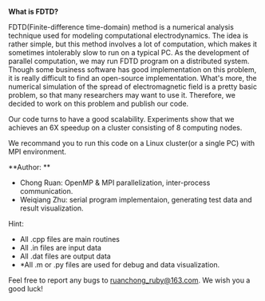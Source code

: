 **What is FDTD?**

FDTD(Finite-difference time-domain) method is a numerical analysis technique used for modeling computational electrodynamics.  The idea is rather simple, but this method involves a lot of computation, which makes it sometimes intolerably slow to run on a typical PC.  As the development of parallel computation, we may run FDTD program on a distributed system.  Though some business software has good implementation on this problem, it is really difficult to find an open-source implementation.  What's more, the numerical simulation of the spread of electromagnetic field is a pretty basic problem, so that many researchers may want to use it.  Therefore, we decided to work on this problem and publish our code.

Our code turns to have a good scalability.  Experiments show that we achieves an 6X speedup on a cluster consisting of 8 computing nodes.

We recommand you to run this code on a Linux cluster(or a single PC) with MPI environment.

**Author: **
- Chong Ruan: OpenMP & MPI parallelization, inter-process communication.
- Weiqiang Zhu: serial program implementaion, generating test data and result visualization.

Hint:
- All .cpp files are main routines
- All .in files are input data
- All .dat files are output data
- *All .m or .py files are used for debug and data visualization.


Feel free to report any bugs to ruanchong_ruby@163.com.  We wish you a good luck!
